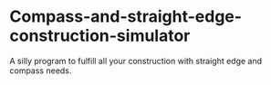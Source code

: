 # Compass-and-straight-edge-construction-simulator
A silly program to fulfill all your construction with straight edge and compass needs.
